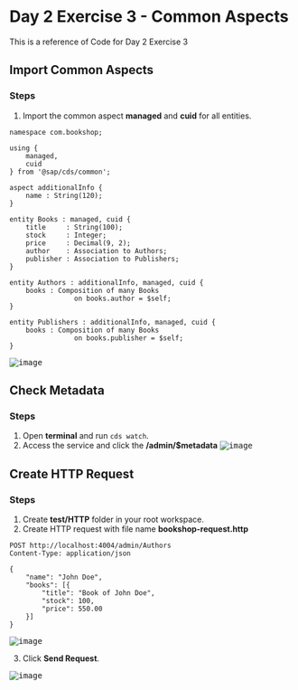 # Day 2 Exercise 3 - Common Aspects
This is a reference of Code for Day 2 Exercise 3

## Import Common Aspects
### Steps
1. Import the common aspect **managed** and **cuid** for all entities. 
```cds
namespace com.bookshop;

using {
    managed,
    cuid
} from '@sap/cds/common';

aspect additionalInfo {
    name : String(120);
}

entity Books : managed, cuid {
    title     : String(100);
    stock     : Integer;
    price     : Decimal(9, 2);
    author    : Association to Authors;
    publisher : Association to Publishers;
}

entity Authors : additionalInfo, managed, cuid {
    books : Composition of many Books
                on books.author = $self;
}

entity Publishers : additionalInfo, managed, cuid {
    books : Composition of many Books
                on books.publisher = $self;
}
```
<kbd> ![image](https://github.com/takaobaltazar/sap-capm-bookshop/assets/9301953/791ec141-f012-489a-8cc6-5ab0ba1dddb5) </kbd>

## Check Metadata
### Steps
1. Open **terminal** and run `cds watch`.
2. Access the service and click the **/admin/$metadata**
    <kbd> ![image](https://github.com/takaobaltazar/sap-capm-bookshop/assets/9301953/45ca6305-c22d-40e7-9e45-6096220098ee) </kbd>


## Create HTTP Request
### Steps
1. Create **test/HTTP** folder in your root workspace.
2. Create HTTP request with file name **bookshop-request.http**
```http
POST http://localhost:4004/admin/Authors
Content-Type: application/json

{
    "name": "John Doe",
    "books": [{
        "title": "Book of John Doe",
        "stock": 100,
        "price": 550.00
    }]
}
```
<kbd> ![image](https://github.com/takaobaltazar/sap-capm-bookshop/assets/9301953/b973f8cb-150e-408e-8688-29bf2c8497f2) </kbd>

3. Click **Send Request**.
   
<kbd> ![image](https://github.com/takaobaltazar/sap-capm-bookshop/assets/9301953/c8f1851a-4d72-4111-820d-fb9127813e6d) </kbd>
